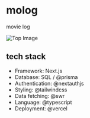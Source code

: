 # molog
movie log

![Top Image](https://user-images.githubusercontent.com/32152877/122395751-43968b80-cfb2-11eb-95c9-c4e5e81d20d5.png)

## tech stack
- Framework: Next.js
- Database: SQL / @prisma
- Authentication: @nextauthjs
- Styling: @tailwindcss
- Data fetching: @swr
- Language: @typescript
- Deployment: @vercel
